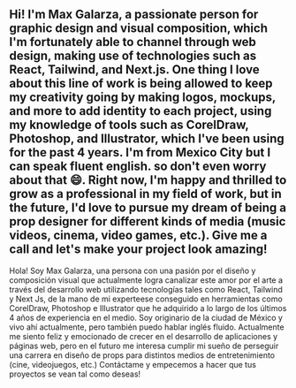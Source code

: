 Hi! I'm Max Galarza, a passionate person for graphic design and visual composition, which I'm fortunately able to channel through web design, making use of technologies such as React, Tailwind, and Next.js. One thing I love about this line of work is being allowed to keep my creativity going by making logos, mockups, and more to add identity to each project, using my knowledge of tools such as CorelDraw, Photoshop, and Illustrator, which I've been using for the past 4 years. 
I'm from Mexico City but I can speak fluent english. so don't even worry about that 😄.
Right now, I'm happy and thrilled to grow as a professional in my field of work, but in the future, I'd love to pursue my dream of being a prop designer for different kinds of media (music videos, cinema, video games, etc.).
Give me a call and let's make your project look amazing!
-------------------------------------------------------------------------------------------------------------------
Hola! Soy Max Galarza,  una persona con una pasión por el diseño y composición visual que actualmente logra canalizar este amor por el arte a través del desarrollo web utilizando tecnologías tales como React, Tailwind y Next Js, de la mano de mi experteese conseguido en herramientas como CorelDraw, Photoshop e Illustrator que he adquirido a lo largo de los últimos 4 años de experiencia en el medio.
Soy originario de la ciudad de México y vivo ahí actualmente, pero también puedo hablar inglés fluido.
Actualmente me siento feliz y emocionado de crecer en el desarrollo de aplicaciones y páginas web, pero en el futuro me interesa cumplir mi sueño de perseguir una carrera en diseño de props para distintos medios de entretenimiento (cine, videojuegos, etc.)
Contáctame y empecemos a hacer que tus proyectos se vean tal como deseas!
